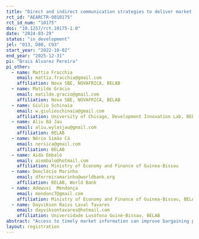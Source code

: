 ```yaml
---
title: "Direct and indirect communication strategies to deliver market information"
rct_id: "AEARCTR-0010175"
rct_id_num: "10175"
doi: "10.1257/rct.10175-1.0"
date: "2024-03-29"
status: "in_development"
jel: "O13, D80, C93"
start_year: "2022-10-02"
end_year: "2025-12-31"
pi: "Brais Álvarez Pereira"
pi_other:
  - name: Mattia Fracchia
    email: mattia.fracchia@gmail.com
    affiliation: Nova SBE, NOVAFRICA, BELAB
  - name: Matilde Grácio
    email: matilde.gracio@gmail.com
    affiliation: Nova SBE, NOVAFRICA, BELAB
  - name: Giulio Schinaia
    email: w.giulioschinaia@gmail.com
    affiliation: University of Chicago, Development Innovation Lab, BELAB
  - name: Aliu Bá Jau
    email: aliu.wylasjau@gmail.com
    affiliation: BELAB
  - name: Nério Simão Cá
    email: nersica@gmail.com
    affiliation: BELAB
  - name: Aida Embaló
    email: aiembalo@hotmail.com
    affiliation: Ministry of Economy and Finance of Guinea-Bissau
  - name: Deoclécio Marinho
    email: dferreiramarinho@worldbank.org
    affiliation: BELAB, World Bank
  - name: Adewusi  Mendonça
    email: mendonc7@gmail.com
    affiliation: Ministry of Economy and Finance of Guinea-Bissau, BELAB
  - name: Dayvikson Raiss Laval Tavares
    email: dayviksontavares@hotmail.com
    affiliation: Universidade Lusófona Guiné-Bissau, BELAB
abstract: "Access to timely market information can improve bargaining power in transactions. However, subscription services, requiring users to pay for accessing market information, reach only a small fraction of the potential market. Employing a randomised clustered control trial across 187 villages in Guinea-Bissau, we evaluate various models for disseminating market information. In about two-thirds of the villages, a focal point appointed by the village receives weekly market updates via phone-calls from a team of market analysts based in the capital. These focal points are encouraged to share this information with other producers in their respective villages. Additionally, we randomly allocate half of the focal points with a list of buyers' contacts to examine whether search barriers impede transactions in this market. In the remaining third of the villages, producers are offered direct access to weekly market updates via robocalls and an Interactive Voice Response (IVR) system through a subscription service. Our study contributes to understanding the role of human intermediaries in facilitating market information access and provides insights for designing effective interventions to enhance market access for small-scale producers."
layout: registration
---
```



